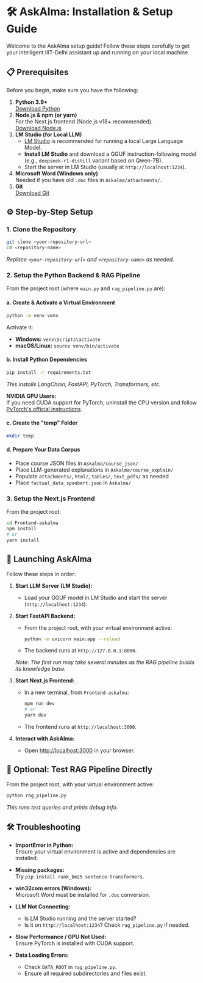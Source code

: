 # 🛠️ AskAlma: Installation & Setup Guide

Welcome to the AskAlma setup guide! Follow these steps carefully to get your intelligent IIIT-Delhi assistant up and running on your local machine.

## 📋 Prerequisites

Before you begin, make sure you have the following:

1. **Python 3.9+**  
    [Download Python](https://www.python.org/downloads/)
2. **Node.js & npm (or yarn)**  
    For the Next.js frontend (Node.js v18+ recommended).  
    [Download Node.js](https://nodejs.org/)
3. **LM Studio (for Local LLM)**  
    - [LM Studio](https://lmstudio.ai/) is recommended for running a local Large Language Model.
    - **Install LM Studio** and download a GGUF instruction-following model (e.g., `deepseek-r1-distill` variant based on Qwen-7B).
    - Start the server in LM Studio (usually at `http://localhost:1234`).
4. **Microsoft Word (Windows only)**  
    Needed if you have old `.doc` files in `Askalma/attachments/`.
5. **Git**  
    [Download Git](https://git-scm.com/downloads)

## ⚙️ Step-by-Step Setup

### 1. Clone the Repository

```bash
git clone <your-repository-url>
cd <repository-name>
```
_Replace `<your-repository-url>` and `<repository-name>` as needed._

### 2. Setup the Python Backend & RAG Pipeline

From the project root (where `main.py` and `rag_pipeline.py` are):

#### a. Create & Activate a Virtual Environment

```bash
python -m venv venv
```
Activate it:
- **Windows:** `venv\Scripts\activate`
- **macOS/Linux:** `source venv/bin/activate`

#### b. Install Python Dependencies

```bash
pip install -r requirements.txt
```
_This installs LangChain, FastAPI, PyTorch, Transformers, etc._

**NVIDIA GPU Users:**  
If you need CUDA support for PyTorch, uninstall the CPU version and follow [PyTorch's official instructions](https://pytorch.org/get-started/locally/).

#### c. Create the "temp" Folder

```bash
mkdir temp
```

#### d. Prepare Your Data Corpus

- Place course JSON files in `Askalma/course_json/`
- Place LLM-generated explanations in `Askalma/course_explain/`
- Populate `attachments/`, `html/`, `tables/`, `text_pdfs/` as needed
- Place `factual_data_spanbert.json` in `Askalma/`

### 3. Setup the Next.js Frontend

From the project root:

```bash
cd Frontend-askalma
npm install
# or
yarn install
```

## 🚀 Launching AskAlma

Follow these steps in order:

1. **Start LLM Server (LM Studio):**
    - Load your GGUF model in LM Studio and start the server (`http://localhost:1234`).

2. **Start FastAPI Backend:**
    - From the project root, with your virtual environment active:
      ```bash
      python -m uvicorn main:app --reload
      ```
    - The backend runs at `http://127.0.0.1:8000`.

    _Note: The first run may take several minutes as the RAG pipeline builds its knowledge base._

3. **Start Next.js Frontend:**
    - In a new terminal, from `Frontend-askalma`:
      ```bash
      npm run dev
      # or
      yarn dev
      ```
    - The frontend runs at `http://localhost:3000`.

4. **Interact with AskAlma:**
    - Open [http://localhost:3000](http://localhost:3000) in your browser.

## 🧪 Optional: Test RAG Pipeline Directly

From the project root, with your virtual environment active:

```bash
python rag_pipeline.py
```
_This runs test queries and prints debug info._

## 🛠️ Troubleshooting

- **ImportError in Python:**  
  Ensure your virtual environment is active and dependencies are installed.

- **Missing packages:**  
  Try `pip install rank_bm25 sentence-transformers`.

- **win32com errors (Windows):**  
  Microsoft Word must be installed for `.doc` conversion.

- **LLM Not Connecting:**  
  - Is LM Studio running and the server started?
  - Is it on `http://localhost:1234`? Check `rag_pipeline.py` if needed.

- **Slow Performance / GPU Not Used:**  
  Ensure PyTorch is installed with CUDA support.

- **Data Loading Errors:**  
  - Check `DATA_ROOT` in `rag_pipeline.py`.
  - Ensure all required subdirectories and files exist.
